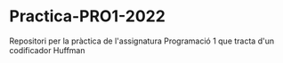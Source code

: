 # Practica-PRO1-2022

Repositori per la pràctica de l'assignatura Programació 1 que tracta d'un codificador Huffman
